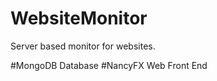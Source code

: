 WebsiteMonitor
==============

Server based monitor for websites.

#MongoDB Database
#NancyFX Web Front End
